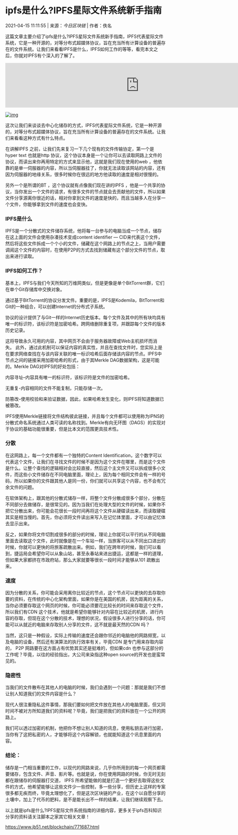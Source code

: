 # ipfs是什么?IPFS星际文件系统新手指南

2021-04-15 11:11:55 | 来源：*今日区块链* | 作者：佚名

这篇文章主要介绍了ipfs是什么?IPFS星际文件系统新手指南，IPFS代表星际文件系统，它是一种开源的，对等分布式超媒体协议，旨在充当所有计算设备的普遍存在的文件系统。让我们来看看IPFS是什么，IPFS如何工作的等等，看完本文之后，你就对IPFS有个深入的了解了。

<iframe width="840" frameborder="0" height="140" scrolling="no" src="https://pos.baidu.com/s?wid=840&amp;hei=140&amp;di=u6522683&amp;s1=945796384&amp;s2=1753099805&amp;ltu=https%3A%2F%2Fwww.jb51.net%2Fblockchain%2F771687.html&amp;dc=3&amp;ti=ipfs%E6%98%AF%E4%BB%80%E4%B9%88%3FIPFS%E6%98%9F%E9%99%85%E6%96%87%E4%BB%B6%E7%B3%BB%E7%BB%9F%E6%96%B0%E6%89%8B%E6%8C%87%E5%8D%97_%E5%8C%BA%E5%9D%97%E9%93%BE%E6%8A%80%E6%9C%AF_%E5%8C%BA%E5%9D%97%E9%93%BE_%E8%84%9A%E6%9C%AC%E4%B9%8B%E5%AE%B6&amp;ps=359x156&amp;drs=3&amp;pcs=1483x857&amp;pss=1483x4220&amp;cfv=0&amp;cpl=5&amp;chi=1&amp;cce=true&amp;cec=UTF-8&amp;tlm=1667275061&amp;psr=1500x1000&amp;par=1500x960&amp;pis=-1x-1&amp;ccd=24&amp;cja=false&amp;cmi=2&amp;col=zh-CN&amp;cdo=-1&amp;tcn=1667275061&amp;dtm=HTML_POST&amp;tpr=1667275061389&amp;ari=2&amp;ant=0&amp;exps=110269,110257,110009,111000,110011&amp;prot=2&amp;dis=0&amp;dai=1&amp;dri=0&amp;ver=1027&amp;ltr=https%3A%2F%2Fwww.baidu.com%2Flink%3Furl%3DeDPo_YD7EixUf9I3TaaIdxMsBg59QAVgCuj0YIlGuO6oXBxDVQZqPu1nGcqgdMPwqqDhpTyViR6ExN_v_MEhBq%26wd%3D%26eqid%3Dfc48057e0004ba21000000046360992a&amp;eqid=fc48057e0004ba21000000046360992a&amp;ecd=1&amp;psi=8cd9a8596c168b57&amp;ft=1"></iframe>

[![img](https://files.jb51.net/image/okex2.gif)](https://www.lybg1688.com/join/12402432)

这次让我们来谈谈去中心化储存的方式，IPFS代表星际文件系统，它是一种开源的，对等分布式超媒体协议，旨在充当所有计算设备的普遍存在的文件系统。让我们来看看这种方式有什么特点。

在讲解IPFS 之前，让我们先来复习一下几个现有的文件传输协定，第一个是hyper text 也就是http 协议，这个协议本身是一个让你可以去读取网路上文件的协议，而读出来你再用特定的方式来显示他，这就是我们现在使用的web ，他依靠的是单一伺服器的内容，所以当伺服器挂了，你就无法读取该网站的内容，还有因为伺服器的地缘关系，很多时候你在很远的地方他读取的速度是相对很慢的。

另外一个是所谓的BT ，这个协议就有点像我们现在讲的IPFS ，他是一个共享的协议，当你发出一个文件的请求，有很多文件的节点就会去贡献他的文件，所以如果文件分享源离你很近的话，相对你拿到文件的速度是快的，而且当越多人在分享一个文件，你能够拿到文件的速度也会变快。

### IPFS是什么

IPFS是一个分散式的文件储存系统，他将每一台参与的电脑当成一个节点，储存在这上面的文件会使用杂凑技术变成content identifier — CID来代表这个文件，然后将这些文件拆成一个个小的文件，储藏在这个网路上的节点之上，当用户需要调阅这个文件的内容时，在使用P2P的方式去找到储藏有这个部分文件的节点，取出来进行读取。

### IPFS如何工作？

基本上，IPFS与我们今天所知的万维网类似，但是更像是单个BitTorrent群，它们在单个Git存储库中交换对象。

通过基于BitTorrent的协议分发文件。重要的是，IPFS是Kodemila，BitTorrent和Git的一种组合，可以创建Internet的分布式子系统。

协议的设计提供了与Git一样的Internet历史版本。每个文件及其中的所有块均具有唯一的标识符，该标识符是加密哈希。跨网络删除重复项，并跟踪每个文件的版本历史记录。

这将导致永久可用的内容，其中网页不会由于服务器故障或Web主机损坏而消失。
此外，通过此机制可以保证内容的真实性，并且在查找文件时，您实际上是在要求网络查找在与该内容关联的唯一标识哈希后面存储该内容的节点。IPFS中节点之间的链接采用加密哈希的形式，由于其Merkle DAG数据架构，这是可能的。Merkle DAG对IPFS的好处包括：

内容寻址–内容具有唯一的标识符，该标识符是文件的加密哈希。

无重复-内容相同的文件不能复制，只能存储一次。

防篡改–使用校验和来验证数据，因此，如果哈希发生变化，则IPFS将知道数据已被篡改。

IPFS使用Merkle链接将文件结构彼此链接，并且每个文件都可以使用称为IPNS的分散式命名系统通过人类可读的名称找到。Merkle有向无环图（DAGS）的实现对于协议的基础功能很重要，但是比本文的范围更具技术性。

### 分散

在这网路上，每一个文件都有一个独特的Content Identification，这个数字可以代表这个文件，让我们在寻找文件的时候不是因为这个文件在哪里，而是这个文件是什么。让整个查找的逻辑相对会比较直接，然后这个主文件又可以拆成很多小文件，而这些小文件储存在不同电脑里面，理论上，因为每个相同文件会有一样的号码，所以如果你的文件跟其他人是同一份，你们就可以共享这个内容，也不会有冗余文件的问题。

在软体架构上，跟其他的分散式储存一样，将整个文件分散成很多个部分，分散在不同部分去做储存，是很常见的。因为当我们在处理大型的文件的时候，如果你不把它分散出来，你可能会花很长一段时间再将这个文件从硬碟读出来，而读取硬碟其实是相当慢的。首先，你必须将文件读出来写入在记忆体里面，才可以由记忆体去显示出来。

反之，如果你将文件切割成很多的部分的时候，理论上你就可以平行的从不同电脑里面去读取这个文件，此时就像是在一个车站一样，当旅客可以从不同出口进出的时候，你就可以更快的将旅客疏散出来。例如，我们在跨年的时候，我们可以看到，捷运局会希望你可以从象山站，甚至永春站来进出捷运，这都是一样的道理，但如果大家都挤在市政府站，那么大家就要等很长一段时间才能够从101 疏散出来。

### 速度

因为分散的关系，你可能会采用离你比较近的节点，这个节点可以更快的去存取你要的资料，在传统的中心化架构里面，如果你是在美国的机房，因为距离的关系，当你必须要存取这个网页的时候，你可能必须要花比较长的时间来存取这个文件，所以我们有CDN 这个技术，他就是希望你能够针对内容在比较近的机房，进行内容的存取，但现在这个分散的技术，理想的状况，假设很多人进行分享的话，你可能可以从就近的电脑来存取别人分享的文件，这不就是最天然的CDN 吗？

当然，这只是一种假设，实际上传输的速度还会跟你邻近的电脑他的网路频宽，以及电脑的设备，然后还有演算法的执行效率有关，毕竟CDN 是专门用来存取内容的， P2P 网路要在这方面占有优势其实还是挺难的，但如果cdn 也参与这部分的工作呢？毕竟，以往的经验指出，大公司来染指这种open source的开发也是蛮常见的。

### 隐密性

当我们的文件散布在其他人的电脑的时候，我们会遇到一个问题：那就是我们不想让别人知道我们的文件内容是什么？

现代人很注重隐私这件事情，那我们要如何把文件放在其他人的电脑里面，但又同时间不被对方所知道我们的资料呢？毕竟，我们是把我们的资料放在一个公开的网路上。

我们可以透过加密的机制，他把你不想让别人知道的讯息，使用私钥去进行加密，当你有了这把私密的人，才能够将这个内容解锁，也就能知道这个讯息里面的内容。

### 结论：

储存是一门相当重要的工作，以现代的网路来说，几乎你所用到的每一个网页都需要储存，包含文件、声音、影片等。也就是说，你在使用网路的时候，你无时无刻都在跟储存的伺服器打交道， IPFS 所希望能做的就是打造一个更好去取得这些文件的方式，他希望能够让这些文件少一些控制，多一些分享，但历史上这样的专案很多都无疾而终，毕竟太理想化了，但是这次区块链的产业，在这个以自愿分享的土壤中，加上了代币的肥料，是不是能长出不一样的结果，让我们继续观察下去。

以上就是ipfs是什么?IPFS星际文件系统指南的详细内容，更多关于ipfs百科知识分享的资料请关注脚本之家其它相关文章！



https://www.jb51.net/blockchain/771687.html